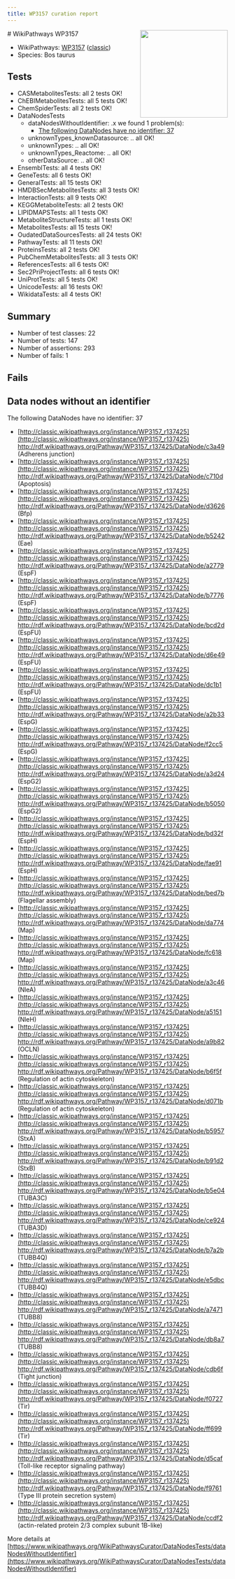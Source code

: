 ```yaml
---
title: WP3157 curation report
---
```


<img style="float: right; width: 200px" src="https://upload.wikimedia.org/wikipedia/commons/thumb/8/83/Wplogo_with_text_500.png/640px-Wplogo_with_text_500.png" />
# WikiPathways WP3157

* WikiPathways: [WP3157](https://wikipathways.org/pathways/WP3157) ([classic](https://classic.wikipathways.org/instance/WP3157))
* Species: Bos taurus
## Tests
* CASMetabolitesTests: all 2 tests OK!
* ChEBIMetabolitesTests: all 5 tests OK!
* ChemSpiderTests: all 2 tests OK!
* DataNodesTests
    * dataNodesWithoutIdentifier: .x we found 1 problem(s):
        * [The following DataNodes have no identifier: 37](#8792c4d5)
    * unknownTypes_knownDatasource: .. all OK!
    * unknownTypes: .. all OK!
    * unknownTypes_Reactome: .. all OK!
    * otherDataSource: .. all OK!
* EnsemblTests: all 4 tests OK!
* GeneTests: all 6 tests OK!
* GeneralTests: all 15 tests OK!
* HMDBSecMetabolitesTests: all 3 tests OK!
* InteractionTests: all 9 tests OK!
* KEGGMetaboliteTests: all 2 tests OK!
* LIPIDMAPSTests: all 1 tests OK!
* MetaboliteStructureTests: all 1 tests OK!
* MetabolitesTests: all 15 tests OK!
* OudatedDataSourcesTests: all 24 tests OK!
* PathwayTests: all 11 tests OK!
* ProteinsTests: all 2 tests OK!
* PubChemMetabolitesTests: all 3 tests OK!
* ReferencesTests: all 6 tests OK!
* Sec2PriProjectTests: all 6 tests OK!
* UniProtTests: all 5 tests OK!
* UnicodeTests: all 16 tests OK!
* WikidataTests: all 4 tests OK!


## Summary

* Number of test classes: 22
* Number of tests: 147
* Number of assertions: 293
* Number of fails: 1

## Fails

<a name="8792c4d5" />

## Data nodes without an identifier

The following DataNodes have no identifier: 37

* [http://classic.wikipathways.org/instance/WP3157_r137425](http://classic.wikipathways.org/instance/WP3157_r137425) http://rdf.wikipathways.org/Pathway/WP3157_r137425/DataNode/c3a49 (Adherens junction)
* [http://classic.wikipathways.org/instance/WP3157_r137425](http://classic.wikipathways.org/instance/WP3157_r137425) http://rdf.wikipathways.org/Pathway/WP3157_r137425/DataNode/c710d (Apoptosis)
* [http://classic.wikipathways.org/instance/WP3157_r137425](http://classic.wikipathways.org/instance/WP3157_r137425) http://rdf.wikipathways.org/Pathway/WP3157_r137425/DataNode/d3626 (Bfp)
* [http://classic.wikipathways.org/instance/WP3157_r137425](http://classic.wikipathways.org/instance/WP3157_r137425) http://rdf.wikipathways.org/Pathway/WP3157_r137425/DataNode/b5242 (Eae)
* [http://classic.wikipathways.org/instance/WP3157_r137425](http://classic.wikipathways.org/instance/WP3157_r137425) http://rdf.wikipathways.org/Pathway/WP3157_r137425/DataNode/a2779 (EspF)
* [http://classic.wikipathways.org/instance/WP3157_r137425](http://classic.wikipathways.org/instance/WP3157_r137425) http://rdf.wikipathways.org/Pathway/WP3157_r137425/DataNode/b7776 (EspF)
* [http://classic.wikipathways.org/instance/WP3157_r137425](http://classic.wikipathways.org/instance/WP3157_r137425) http://rdf.wikipathways.org/Pathway/WP3157_r137425/DataNode/bcd2d (EspFU)
* [http://classic.wikipathways.org/instance/WP3157_r137425](http://classic.wikipathways.org/instance/WP3157_r137425) http://rdf.wikipathways.org/Pathway/WP3157_r137425/DataNode/d6e49 (EspFU)
* [http://classic.wikipathways.org/instance/WP3157_r137425](http://classic.wikipathways.org/instance/WP3157_r137425) http://rdf.wikipathways.org/Pathway/WP3157_r137425/DataNode/dc1b1 (EspFU)
* [http://classic.wikipathways.org/instance/WP3157_r137425](http://classic.wikipathways.org/instance/WP3157_r137425) http://rdf.wikipathways.org/Pathway/WP3157_r137425/DataNode/a2b33 (EspG)
* [http://classic.wikipathways.org/instance/WP3157_r137425](http://classic.wikipathways.org/instance/WP3157_r137425) http://rdf.wikipathways.org/Pathway/WP3157_r137425/DataNode/f2cc5 (EspG)
* [http://classic.wikipathways.org/instance/WP3157_r137425](http://classic.wikipathways.org/instance/WP3157_r137425) http://rdf.wikipathways.org/Pathway/WP3157_r137425/DataNode/a3d24 (EspG2)
* [http://classic.wikipathways.org/instance/WP3157_r137425](http://classic.wikipathways.org/instance/WP3157_r137425) http://rdf.wikipathways.org/Pathway/WP3157_r137425/DataNode/b5050 (EspG2)
* [http://classic.wikipathways.org/instance/WP3157_r137425](http://classic.wikipathways.org/instance/WP3157_r137425) http://rdf.wikipathways.org/Pathway/WP3157_r137425/DataNode/bd32f (EspH)
* [http://classic.wikipathways.org/instance/WP3157_r137425](http://classic.wikipathways.org/instance/WP3157_r137425) http://rdf.wikipathways.org/Pathway/WP3157_r137425/DataNode/fae91 (EspH)
* [http://classic.wikipathways.org/instance/WP3157_r137425](http://classic.wikipathways.org/instance/WP3157_r137425) http://rdf.wikipathways.org/Pathway/WP3157_r137425/DataNode/bed7b (Flagellar assembly)
* [http://classic.wikipathways.org/instance/WP3157_r137425](http://classic.wikipathways.org/instance/WP3157_r137425) http://rdf.wikipathways.org/Pathway/WP3157_r137425/DataNode/da774 (Map)
* [http://classic.wikipathways.org/instance/WP3157_r137425](http://classic.wikipathways.org/instance/WP3157_r137425) http://rdf.wikipathways.org/Pathway/WP3157_r137425/DataNode/fc618 (Map)
* [http://classic.wikipathways.org/instance/WP3157_r137425](http://classic.wikipathways.org/instance/WP3157_r137425) http://rdf.wikipathways.org/Pathway/WP3157_r137425/DataNode/a3c46 (NleA)
* [http://classic.wikipathways.org/instance/WP3157_r137425](http://classic.wikipathways.org/instance/WP3157_r137425) http://rdf.wikipathways.org/Pathway/WP3157_r137425/DataNode/a5151 (NleH)
* [http://classic.wikipathways.org/instance/WP3157_r137425](http://classic.wikipathways.org/instance/WP3157_r137425) http://rdf.wikipathways.org/Pathway/WP3157_r137425/DataNode/a9b82 (OCLN)
* [http://classic.wikipathways.org/instance/WP3157_r137425](http://classic.wikipathways.org/instance/WP3157_r137425) http://rdf.wikipathways.org/Pathway/WP3157_r137425/DataNode/b6f5f (Regulation of actin cytoskeleton)
* [http://classic.wikipathways.org/instance/WP3157_r137425](http://classic.wikipathways.org/instance/WP3157_r137425) http://rdf.wikipathways.org/Pathway/WP3157_r137425/DataNode/d071b (Regulation of actin cytoskeleton)
* [http://classic.wikipathways.org/instance/WP3157_r137425](http://classic.wikipathways.org/instance/WP3157_r137425) http://rdf.wikipathways.org/Pathway/WP3157_r137425/DataNode/b5957 (StxA)
* [http://classic.wikipathways.org/instance/WP3157_r137425](http://classic.wikipathways.org/instance/WP3157_r137425) http://rdf.wikipathways.org/Pathway/WP3157_r137425/DataNode/b91d2 (StxB)
* [http://classic.wikipathways.org/instance/WP3157_r137425](http://classic.wikipathways.org/instance/WP3157_r137425) http://rdf.wikipathways.org/Pathway/WP3157_r137425/DataNode/b5e04 (TUBA3C)
* [http://classic.wikipathways.org/instance/WP3157_r137425](http://classic.wikipathways.org/instance/WP3157_r137425) http://rdf.wikipathways.org/Pathway/WP3157_r137425/DataNode/ce924 (TUBA3D)
* [http://classic.wikipathways.org/instance/WP3157_r137425](http://classic.wikipathways.org/instance/WP3157_r137425) http://rdf.wikipathways.org/Pathway/WP3157_r137425/DataNode/b7a2b (TUBB4Q)
* [http://classic.wikipathways.org/instance/WP3157_r137425](http://classic.wikipathways.org/instance/WP3157_r137425) http://rdf.wikipathways.org/Pathway/WP3157_r137425/DataNode/e5dbc (TUBB4Q)
* [http://classic.wikipathways.org/instance/WP3157_r137425](http://classic.wikipathways.org/instance/WP3157_r137425) http://rdf.wikipathways.org/Pathway/WP3157_r137425/DataNode/a7471 (TUBB8)
* [http://classic.wikipathways.org/instance/WP3157_r137425](http://classic.wikipathways.org/instance/WP3157_r137425) http://rdf.wikipathways.org/Pathway/WP3157_r137425/DataNode/db8a7 (TUBB8)
* [http://classic.wikipathways.org/instance/WP3157_r137425](http://classic.wikipathways.org/instance/WP3157_r137425) http://rdf.wikipathways.org/Pathway/WP3157_r137425/DataNode/cdb6f (Tight junction)
* [http://classic.wikipathways.org/instance/WP3157_r137425](http://classic.wikipathways.org/instance/WP3157_r137425) http://rdf.wikipathways.org/Pathway/WP3157_r137425/DataNode/f0727 (Tir)
* [http://classic.wikipathways.org/instance/WP3157_r137425](http://classic.wikipathways.org/instance/WP3157_r137425) http://rdf.wikipathways.org/Pathway/WP3157_r137425/DataNode/ff699 (Tir)
* [http://classic.wikipathways.org/instance/WP3157_r137425](http://classic.wikipathways.org/instance/WP3157_r137425) http://rdf.wikipathways.org/Pathway/WP3157_r137425/DataNode/d5caf (Toll-like receptor signaling pathway)
* [http://classic.wikipathways.org/instance/WP3157_r137425](http://classic.wikipathways.org/instance/WP3157_r137425) http://rdf.wikipathways.org/Pathway/WP3157_r137425/DataNode/f9761 (Type III protein
secretion system)
* [http://classic.wikipathways.org/instance/WP3157_r137425](http://classic.wikipathways.org/instance/WP3157_r137425) http://rdf.wikipathways.org/Pathway/WP3157_r137425/DataNode/ccdf2 (actin-related protein 2/3 complex subunit 1B-like)


More details at [https://www.wikipathways.org/WikiPathwaysCurator/DataNodesTests/dataNodesWithoutIdentifier](https://www.wikipathways.org/WikiPathwaysCurator/DataNodesTests/dataNodesWithoutIdentifier)


